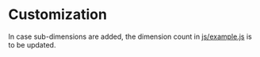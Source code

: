 # Customization
In case sub-dimensions are added, the dimension count in [js/example.js](https://github.com/wurstbrot/DevSecOps-MaturityModel/blob/master/js/example.js#L17) is to be updated.
